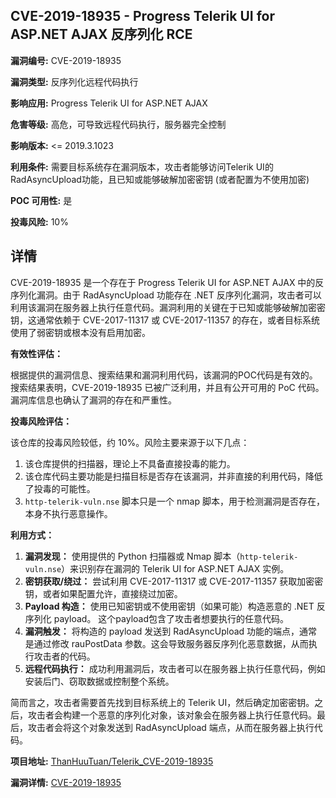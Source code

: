 ## CVE-2019-18935 - Progress Telerik UI for ASP.NET AJAX 反序列化 RCE

**漏洞编号:** CVE-2019-18935

**漏洞类型:** 反序列化远程代码执行

**影响应用:** Progress Telerik UI for ASP.NET AJAX

**危害等级:** 高危，可导致远程代码执行，服务器完全控制

**影响版本:** <= 2019.3.1023

**利用条件:** 需要目标系统存在漏洞版本，攻击者能够访问Telerik UI的RadAsyncUpload功能，且已知或能够破解加密密钥 (或者配置为不使用加密)

**POC 可用性:** 是

**投毒风险:** 10%

## 详情

CVE-2019-18935 是一个存在于 Progress Telerik UI for ASP.NET AJAX 中的反序列化漏洞。由于 RadAsyncUpload 功能存在 .NET 反序列化漏洞，攻击者可以利用该漏洞在服务器上执行任意代码。漏洞利用的关键在于已知或能够破解加密密钥，这通常依赖于 CVE-2017-11317 或 CVE-2017-11357 的存在，或者目标系统使用了弱密钥或根本没有启用加密。 

**有效性评估：**

根据提供的漏洞信息、搜索结果和漏洞利用代码，该漏洞的POC代码是有效的。 搜索结果表明，CVE-2019-18935 已被广泛利用，并且有公开可用的 PoC 代码。漏洞库信息也确认了漏洞的存在和严重性。

**投毒风险评估：**

该仓库的投毒风险较低，约 10%。风险主要来源于以下几点：
1.  该仓库提供的扫描器，理论上不具备直接投毒的能力。
2.  该仓库代码主要功能是扫描目标是否存在该漏洞，并非直接的利用代码，降低了投毒的可能性。
3.  `http-telerik-vuln.nse` 脚本只是一个 nmap 脚本，用于检测漏洞是否存在，本身不执行恶意操作。

**利用方式：**

1.  **漏洞发现：** 使用提供的 Python 扫描器或 Nmap 脚本（`http-telerik-vuln.nse`）来识别存在漏洞的 Telerik UI for ASP.NET AJAX 实例。
2.  **密钥获取/绕过：** 尝试利用 CVE-2017-11317 或 CVE-2017-11357 获取加密密钥，或者如果配置允许，直接绕过加密。
3.  **Payload 构造：** 使用已知密钥或不使用密钥（如果可能）构造恶意的 .NET 反序列化 payload。 这个payload包含了攻击者想要执行的任意代码。
4.  **漏洞触发：** 将构造的 payload 发送到 RadAsyncUpload 功能的端点，通常是通过修改 rauPostData 参数。这会导致服务器反序列化恶意数据，从而执行攻击者的代码。
5.  **远程代码执行：** 成功利用漏洞后，攻击者可以在服务器上执行任意代码，例如安装后门、窃取数据或控制整个系统。

简而言之，攻击者需要首先找到目标系统上的 Telerik UI，然后确定加密密钥。之后，攻击者会构建一个恶意的序列化对象，该对象会在服务器上执行任意代码。最后，攻击者会将这个对象发送到 RadAsyncUpload 端点，从而在服务器上执行代码。

**项目地址:** [ThanHuuTuan/Telerik_CVE-2019-18935](https://github.com/ThanHuuTuan/Telerik_CVE-2019-18935)

**漏洞详情:** [CVE-2019-18935](https://nvd.nist.gov/vuln/detail/CVE-2019-18935)